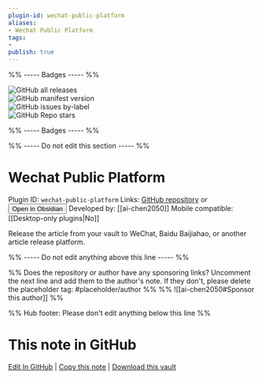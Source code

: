 ```yaml
---
plugin-id: wechat-public-platform
aliases:
- Wechat Public Platform
tags: 
- 
publish: true
---
```


%% ----- Badges ----- %%

![GitHub all releases](https://img.shields.io/github/downloads/ai-chen2050/obsidian-wechat-public-platform/total?color=573E7A&logo=github&style=for-the-badge)   
![GitHub manifest version](https://img.shields.io/github/manifest-json/v/ai-chen2050/obsidian-wechat-public-platform?color=573E7A&logo=github&style=for-the-badge)   
![GitHub issues by-label](https://img.shields.io/github/issues/ai-chen2050/obsidian-wechat-public-platform/help%20wanted?color=573E7A&logo=github&style=for-the-badge)   
![GitHub Repo stars](https://img.shields.io/github/stars/ai-chen2050/obsidian-wechat-public-platform?color=573E7A&logo=github&style=for-the-badge)

%% ----- Badges ----- %%

%% ----- Do not edit this section ----- %%

# Wechat Public Platform

Plugin ID: `wechat-public-platform`
Links: [GitHub repository](https://github.com/ai-chen2050/obsidian-wechat-public-platform) or [<button id=HH>Open in Obsidian</button>](obsidian://show-plugin?id=wechat-public-platform)
Developed by: [[ai-chen2050]]
Mobile compatible: [[Desktop-only plugins|No]]

Release the article from your vault to WeChat, Baidu Baijiahao, or another article release platform.

%% ----- Do not edit anything above this line ----- %% 

%% Does the repository or author have any sponsoring links? Uncomment the next line and add them to the author's note. If they don't, please delete the placeholder tag: #placeholder/author %%
%% ![[ai-chen2050#Sponsor this author]] %%

%% Hub footer: Please don't edit anything below this line %%

# This note in GitHub

<span class="git-footer">[Edit In GitHub](https://github.dev/obsidian-community/obsidian-hub/blob/main/02%20-%20Community%20Expansions/02.05%20All%20Community%20Expansions/Plugins/wechat-public-platform.md "git-hub-edit-note") | [Copy this note](https://raw.githubusercontent.com/obsidian-community/obsidian-hub/main/02%20-%20Community%20Expansions/02.05%20All%20Community%20Expansions/Plugins/wechat-public-platform.md "git-hub-copy-note") | [Download this vault](https://github.com/obsidian-community/obsidian-hub/archive/refs/heads/main.zip "git-hub-download-vault") </span>
